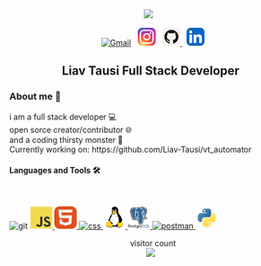 
<div align="center">
	&nbsp
  <img src="https://camo.githubusercontent.com/5ddf73ad3a205111cf8c686f687fc216c2946a75005718c8da5b837ad9de78c9/68747470733a2f2f7468756d62732e6766796361742e636f6d2f4576696c4e657874446576696c666973682d736d616c6c2e676966" width="150"> 
	&nbsp
	&nbsp
	<p align="center">
	&nbsp
		<a href="https://mail.google.com/mail/u/0/?fs=1&to=liavt242@gmail.com&su=SUBJECT&body=BODY&tf=cm"><img src="https://user-images.githubusercontent.com/5141132/50740364-7ea80880-1217-11e9-8faf-2348e31beedd.png" width="35" alt="Gmail"></a>
	&nbsp
	<a href="https://www.instagram.com/liavtausi/"><img src="https://github.com/tandpfun/skill-icons/blob/main/icons/Instagram.svg" width="32" alt="Instegram"></a>
		&nbsp
	<a href="https://github.com/liav-tausi"><img src="https://github.com/tandpfun/skill-icons/blob/main/icons/Github-Light.svg" width="32" alt="GitHub"> </a>
		&nbsp
	<a href="https://www.linkedin.com/in/liav-tausi-9bb253252"><img src="https://github.com/tandpfun/skill-icons/blob/main/icons/LinkedIn.svg" width="32" alt="LinkedIn"></a>
		   <h2 align="center"> Liav Tausi Full Stack Developer  </h2>
		   
</p>
<h3 align="left"> About me 👋</h3>
		<div align="left">i am a full stack developer 💻</div>
<div align="left">open sorce creator/contributor 🌐<div>
<div align="left">and a coding thirsty monster 👻<div>

<div align="left"> Currently working on:  https://github.com/Liav-Tausi/vt_automator </div>
  
<h4 align="left"> Languages and Tools 🛠</h4>
		&nbsp
		<p align="left"
<a href="https://git-scm.com/" target="_blank"> <img src="https://www.vectorlogo.zone/logos/git-scm/git-scm-icon.svg" alt="git" width="40" height="40"/> </a> <a href="https://developer.mozilla.org/en-US/docs/Web/JavaScript" target="_blank"> <img src="https://raw.githubusercontent.com/devicons/devicon/master/icons/javascript/javascript-original.svg" alt="javascript" width="40" height="40"/> </a> <a href="" target="_blank"><img src="https://github.com/tandpfun/skill-icons/blob/main/icons/HTML.svg" alt="html" width="40" height="40"/> </a> <a href=""><img src="https://skillicons.dev/icons?i=css" alt="css" width="40" height="40"/> </a> <a href="https://www.linux.org/" target="_blank"> <img src="https://raw.githubusercontent.com/devicons/devicon/master/icons/linux/linux-original.svg" alt="linux" width="40" height="40"/> </a> <a href="https://www.postgresql.org" target="_blank"> <img src="https://raw.githubusercontent.com/devicons/devicon/master/icons/postgresql/postgresql-original-wordmark.svg" alt="postgresql" width="40" height="40"/> </a> <a href="https://postman.com" target="_blank"> <img src="https://www.vectorlogo.zone/logos/getpostman/getpostman-icon.svg" alt="postman" width="40" height="40"/> </a> <a href="https://www.python.org" target="_blank"> <img src="https://raw.githubusercontent.com/devicons/devicon/master/icons/python/python-original.svg" alt="python" width="40" height="40"/> </a> 
		</p>
		
<p align="center"> 
 &nbsp
  visitor count<br>
  <img src="https://profile-counter.glitch.me/liav_tausi/count.svg" />
</p>

